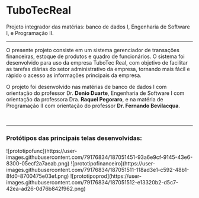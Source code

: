 # TuboTecReal
Projeto integrador das matérias: banco de dados I, Engenharia de Software I, e Programação II.

<hr>

<p>O presente projeto consiste em um sistema gerenciador de transações financeiras, estoque de produtos e quadro de funcionários. O sistema foi desenvolvido para uso da empresa TuboTec Real, com objetivo de facilitar as tarefas diárias do setor administrativo da empresa, tornando mais fácil e rápido o acesso as informações principais da empresa.</p>

<p>O projeto foi desenvolvido nas matérias de banco de dados I com orientação do professor Dr. <strong>Denio Duarte</strong>, Engenharia de Software I com orientação da professora Dra. <strong>Raquel Pegoraro</strong>, e na matéria de Programação II com orientação do professor <strong>Dr. Fernando Bevilacqua</strong>.</p><br>
<hr>
<h3>Protótipos das principais telas desenvolvidas:</h3>
![prototipofunc](https://user-images.githubusercontent.com/79176834/187051451-93a6e9cf-9145-43e6-8300-05ecf2a7aeab.png)
![prototipofinanceiro](https://user-images.githubusercontent.com/79176834/187051511-118ad3e1-c592-48b1-8fd0-8700475e03ef.png)
![prototipoprod](https://user-images.githubusercontent.com/79176834/187051512-e13320b2-d5c7-42ea-ad26-0d76b842f962.png)
